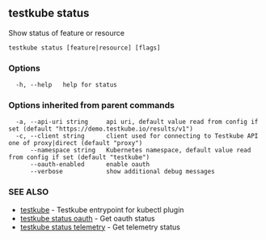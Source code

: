 ## testkube status

Show status of feature or resource

```
testkube status [feature|resource] [flags]
```

### Options

```
  -h, --help   help for status
```

### Options inherited from parent commands

```
  -a, --api-uri string     api uri, default value read from config if set (default "https://demo.testkube.io/results/v1")
  -c, --client string      client used for connecting to Testkube API one of proxy|direct (default "proxy")
      --namespace string   Kubernetes namespace, default value read from config if set (default "testkube")
      --oauth-enabled      enable oauth
      --verbose            show additional debug messages
```

### SEE ALSO

* [testkube](testkube.md)	 - Testkube entrypoint for kubectl plugin
* [testkube status oauth](testkube_status_oauth.md)	 - Get oauth status
* [testkube status telemetry](testkube_status_telemetry.md)	 - Get telemetry status

